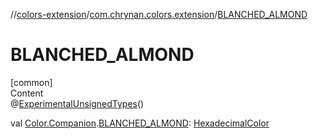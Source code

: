 //[colors-extension](../../index.md)/[com.chrynan.colors.extension](index.md)/[BLANCHED_ALMOND](-b-l-a-n-c-h-e-d_-a-l-m-o-n-d.md)



# BLANCHED_ALMOND  
[common]  
Content  
@[ExperimentalUnsignedTypes](https://kotlinlang.org/api/latest/jvm/stdlib/kotlin/-experimental-unsigned-types/index.html)()  
  
val [Color.Companion](../../../colors-core/colors-core/com.chrynan.colors/-color/-companion/index.md).[BLANCHED_ALMOND](-b-l-a-n-c-h-e-d_-a-l-m-o-n-d.md): [HexadecimalColor](../../../colors-core/colors-core/com.chrynan.colors/-hexadecimal-color/index.md)  



